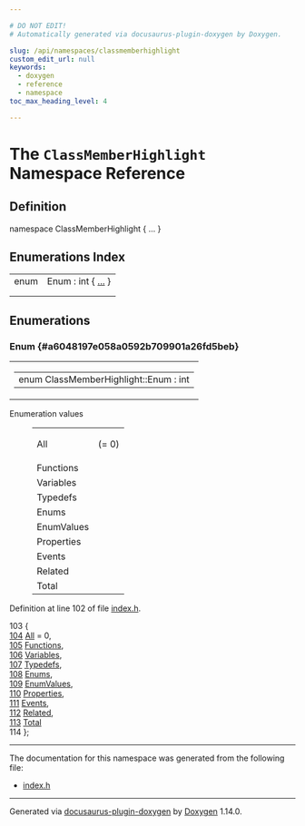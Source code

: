 ```yaml
---

# DO NOT EDIT!
# Automatically generated via docusaurus-plugin-doxygen by Doxygen.

slug: /api/namespaces/classmemberhighlight
custom_edit_url: null
keywords:
  - doxygen
  - reference
  - namespace
toc_max_heading_level: 4

---
```


<div class="doxyPage">

# The `ClassMemberHighlight` Namespace Reference



## Definition

<div class="doxyDefinition">
namespace ClassMemberHighlight { ... }
</div>

## Enumerations Index

<table class="doxyMembersIndex">

<tr class="doxyMemberIndexItem">
<td class="doxyMemberIndexItemType" align="left" valign="top">enum</td>
<td class="doxyMemberIndexItemName" align="left" valign="top">Enum : int { <a href="#a6048197e058a0592b709901a26fd5beb">...</a> }</td>
</tr>
<tr class="doxyMemberIndexDescription">
<td class="doxyMemberIndexDescriptionLeft"></td>
<td class="doxyMemberIndexDescriptionRight">
</td>
</tr>
<tr class="doxyMemberIndexSeparator">
<td class="doxyMemberIndexSeparator" colspan="2"></td>
</tr>

</table>


<div class="doxySectionDef">

## Enumerations

### Enum {#a6048197e058a0592b709901a26fd5beb}

<div class="doxyMemberItem">
<div class="doxyMemberProto">
<table class="doxyMemberLabels">
<tr class="doxyMemberLabels">
<td class="doxyMemberLabelsLeft">
<table class="doxyMemberName">
<tr>
<td class="doxyMemberName">enum ClassMemberHighlight::Enum : int</td>
</tr>
</table>
</td>
</tr>
</table>
</div>
<div class="doxyMemberDoc">

<dl class="doxyEnumList">
<dt class="doxyEnumTableTitle">Enumeration values</dt>
<dd>
<table class="doxyEnumTable">

<tr class="doxyEnumItem">
<td class="doxyEnumItemName">All<a id="a6048197e058a0592b709901a26fd5beba525098ea62cbd9b913ceea1265eade0d"></a></td>
<td class="doxyEnumItemDescription"><p> (= 0)</p></td>
</tr>

<tr class="doxyEnumItem">
<td class="doxyEnumItemName">Functions<a id="a6048197e058a0592b709901a26fd5bebace63d3b887ff69dc23d3bcf921399f04"></a></td>
<td class="doxyEnumItemDescription"><p></p></td>
</tr>

<tr class="doxyEnumItem">
<td class="doxyEnumItemName">Variables<a id="a6048197e058a0592b709901a26fd5beba19d9a8f4e05df2e1a3475c55060fac6b"></a></td>
<td class="doxyEnumItemDescription"><p></p></td>
</tr>

<tr class="doxyEnumItem">
<td class="doxyEnumItemName">Typedefs<a id="a6048197e058a0592b709901a26fd5beba3032b799b82514421a73aa3c41963261"></a></td>
<td class="doxyEnumItemDescription"><p></p></td>
</tr>

<tr class="doxyEnumItem">
<td class="doxyEnumItemName">Enums<a id="a6048197e058a0592b709901a26fd5beba7046101c6dcadf2e24d1957e9f239554"></a></td>
<td class="doxyEnumItemDescription"><p></p></td>
</tr>

<tr class="doxyEnumItem">
<td class="doxyEnumItemName">EnumValues<a id="a6048197e058a0592b709901a26fd5beba373da1884065adefbae311305eb2db9b"></a></td>
<td class="doxyEnumItemDescription"><p></p></td>
</tr>

<tr class="doxyEnumItem">
<td class="doxyEnumItemName">Properties<a id="a6048197e058a0592b709901a26fd5beba5ddbeed21dbb7628f833e7e6d8119cb6"></a></td>
<td class="doxyEnumItemDescription"><p></p></td>
</tr>

<tr class="doxyEnumItem">
<td class="doxyEnumItemName">Events<a id="a6048197e058a0592b709901a26fd5bebad729fb1b23106e5472bec39ff0e8fa75"></a></td>
<td class="doxyEnumItemDescription"><p></p></td>
</tr>

<tr class="doxyEnumItem">
<td class="doxyEnumItemName">Related<a id="a6048197e058a0592b709901a26fd5beba414351f516224ef9dc574636365547d1"></a></td>
<td class="doxyEnumItemDescription"><p></p></td>
</tr>

<tr class="doxyEnumItem">
<td class="doxyEnumItemName">Total<a id="a6048197e058a0592b709901a26fd5beba499794d5799366ef962288af11c865b4"></a></td>
<td class="doxyEnumItemDescription"><p></p></td>
</tr>

</table>
</dd>
</dl>

<p>Definition at line 102 of file <a href="/web-doxygen/docs/api/files/src/index-h">index.h</a>.</p>

<div class="doxyProgramListing">

<div class="doxyCodeLine"><span class="doxyLineNumber">103</span><span class="doxyLineContent"><span class="doxyHighlight">  {</span></span></div>
<div class="doxyCodeLine"><span class="doxyLineNumber"><a href="#a6048197e058a0592b709901a26fd5beba525098ea62cbd9b913ceea1265eade0d">104</a></span><span class="doxyLineContent"><span class="doxyHighlight">    <a href="#a6048197e058a0592b709901a26fd5beba525098ea62cbd9b913ceea1265eade0d">All</a> = 0,</span></span></div>
<div class="doxyCodeLine"><span class="doxyLineNumber"><a href="#a6048197e058a0592b709901a26fd5bebace63d3b887ff69dc23d3bcf921399f04">105</a></span><span class="doxyLineContent"><span class="doxyHighlight">    <a href="#a6048197e058a0592b709901a26fd5bebace63d3b887ff69dc23d3bcf921399f04">Functions</a>,</span></span></div>
<div class="doxyCodeLine"><span class="doxyLineNumber"><a href="#a6048197e058a0592b709901a26fd5beba19d9a8f4e05df2e1a3475c55060fac6b">106</a></span><span class="doxyLineContent"><span class="doxyHighlight">    <a href="#a6048197e058a0592b709901a26fd5beba19d9a8f4e05df2e1a3475c55060fac6b">Variables</a>,</span></span></div>
<div class="doxyCodeLine"><span class="doxyLineNumber"><a href="#a6048197e058a0592b709901a26fd5beba3032b799b82514421a73aa3c41963261">107</a></span><span class="doxyLineContent"><span class="doxyHighlight">    <a href="#a6048197e058a0592b709901a26fd5beba3032b799b82514421a73aa3c41963261">Typedefs</a>,</span></span></div>
<div class="doxyCodeLine"><span class="doxyLineNumber"><a href="#a6048197e058a0592b709901a26fd5beba7046101c6dcadf2e24d1957e9f239554">108</a></span><span class="doxyLineContent"><span class="doxyHighlight">    <a href="#a6048197e058a0592b709901a26fd5beba7046101c6dcadf2e24d1957e9f239554">Enums</a>,</span></span></div>
<div class="doxyCodeLine"><span class="doxyLineNumber"><a href="#a6048197e058a0592b709901a26fd5beba373da1884065adefbae311305eb2db9b">109</a></span><span class="doxyLineContent"><span class="doxyHighlight">    <a href="#a6048197e058a0592b709901a26fd5beba373da1884065adefbae311305eb2db9b">EnumValues</a>,</span></span></div>
<div class="doxyCodeLine"><span class="doxyLineNumber"><a href="#a6048197e058a0592b709901a26fd5beba5ddbeed21dbb7628f833e7e6d8119cb6">110</a></span><span class="doxyLineContent"><span class="doxyHighlight">    <a href="#a6048197e058a0592b709901a26fd5beba5ddbeed21dbb7628f833e7e6d8119cb6">Properties</a>,</span></span></div>
<div class="doxyCodeLine"><span class="doxyLineNumber"><a href="#a6048197e058a0592b709901a26fd5bebad729fb1b23106e5472bec39ff0e8fa75">111</a></span><span class="doxyLineContent"><span class="doxyHighlight">    <a href="#a6048197e058a0592b709901a26fd5bebad729fb1b23106e5472bec39ff0e8fa75">Events</a>,</span></span></div>
<div class="doxyCodeLine"><span class="doxyLineNumber"><a href="#a6048197e058a0592b709901a26fd5beba414351f516224ef9dc574636365547d1">112</a></span><span class="doxyLineContent"><span class="doxyHighlight">    <a href="#a6048197e058a0592b709901a26fd5beba414351f516224ef9dc574636365547d1">Related</a>,</span></span></div>
<div class="doxyCodeLine"><span class="doxyLineNumber"><a href="#a6048197e058a0592b709901a26fd5beba499794d5799366ef962288af11c865b4">113</a></span><span class="doxyLineContent"><span class="doxyHighlight">    <a href="#a6048197e058a0592b709901a26fd5beba499794d5799366ef962288af11c865b4">Total</a></span></span></div>
<div class="doxyCodeLine"><span class="doxyLineNumber">114</span><span class="doxyLineContent"><span class="doxyHighlight">  };</span></span></div>

</div>

</div>
</div>

</div>

<hr/>

<p>The documentation for this namespace was generated from the following file:</p>

<ul>
<li><a href="/web-doxygen/docs/api/files/src/index-h">index.h</a></li>
</ul>

<hr/>

<p class="doxyGeneratedBy">Generated via <a href="https://github.com/xpack/docusaurus-plugin-doxygen">docusaurus-plugin-doxygen</a> by <a href="https://www.doxygen.nl">Doxygen</a> 1.14.0.</p>

</div>
